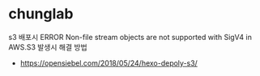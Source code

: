 # chunglab

s3 배포시 ERROR Non-file stream objects are not supported with SigV4 in AWS.S3 발생시 해결 방법
  - https://opensiebel.com/2018/05/24/hexo-depoly-s3/
